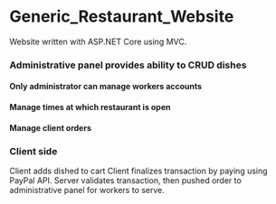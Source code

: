 # Generic_Restaurant_Website

Website written with ASP.NET Core using MVC.

### Administrative panel provides ability to CRUD dishes

#### Only administrator can manage workers accounts

#### Manage times at which restaurant is open

#### Manage client orders

### Client side

Client adds dished to cart
Client finalizes transaction by paying using PayPal API.
Server validates transaction, then pushed order to administrative panel for workers to serve.

